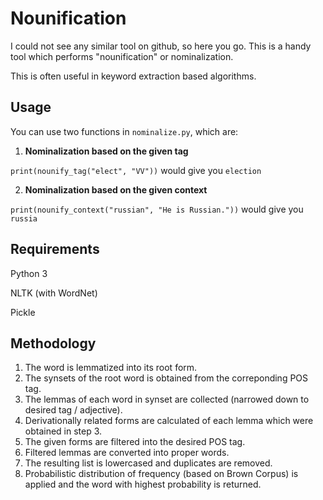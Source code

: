 # Nounification

I could not see any similar tool on github, so here you go.
This is a handy tool which performs "nounification" or nominalization.

This is often useful in keyword extraction based algorithms.

## Usage

You can use two functions in `nominalize.py`, which are:

1. **Nominalization based on the given tag**

`print(nounify_tag("elect", "VV"))` would give you `election`

2. **Nominalization based on the given context**

`print(nounify_context("russian", "He is Russian."))` would give you `russia`

## Requirements

Python 3

NLTK (with WordNet)

Pickle

## Methodology

1. The word is lemmatized into its root form.
2. The synsets of the root word is obtained from the correponding POS tag.
3. The lemmas of each word in synset are collected (narrowed down to desired tag / adjective).
4. Derivationally related forms are calculated of each lemma which were obtained in step 3.
5. The given forms are filtered into the desired POS tag.
6. Filtered lemmas are converted into proper words.
7. The resulting list is lowercased and duplicates are removed.
8. Probabilistic distribution of frequency (based on Brown Corpus) is applied and the word with highest probability is returned.


